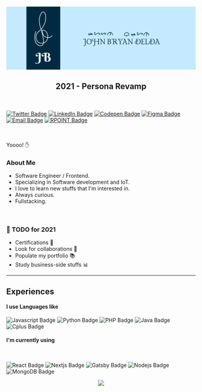 
[![JB Github Banner](https://github.com/jbryan11/jbryan11/blob/master/public/github-header%20v2.0.0.png)](https://github.com/jbryan11)
<h2 align="center">2021 - Persona Revamp</h2>

<br/><br/>
[![Twitter Badge](https://img.shields.io/badge/Twitter-B_R_Y_N99?style=for-the-badge&logo=Twitter&logoColor=white&color=08a0e9)](https://twitter.com/B_R_Y_N99)
[![LinkedIn Badge](https://img.shields.io/badge/LinkedIn-jbryandelda?style=for-the-badge&logo=linkedin&color=0a66c2)](https://www.linkedin.com/in/jbryandelda/)
[![Codepen Badge](https://img.shields.io/badge/CodePen-PeekABo0saku?style=for-the-badge&logo=Codepen&logoColor=white&color=000000)](https://codepen.io/PeekABo0saku)
[![Figma Badge](https://img.shields.io/badge/Figma-@peekabo0saku?style=for-the-badge&logo=figma&color=0c0c0c)](https://www.figma.com/@peekabo0saku)
[![Email Badge](https://img.shields.io/badge/Email-Personal?style=for-the-badge&logo=email&color=CA5010)](mailto:bryan.delda11@outlook.com)
[![RPOINT Badge](https://img.shields.io/badge/RPOINT-Business?style=for-the-badge&logo=email&color=28A44D)](mailto:johnbryandelda@rpointsolution.com)

<br/><br/>
Yoooo! :hand:
<br/>


### About Me

* Software Engineer / Frontend.
* Specializing in Software development and IoT.
* I love to learn new stuffs that I'm interested in. 
* Always curious.
* Fullstacking. 
<br/><br/><br/>

### :memo: TODO for 2021

* Certifications :card_index:
* Look for collaborations :wave:
* Populate my portfolio :books:
* Study business-side stuffs :bar_chart:

___

## Experiences

#### I use Languages like

![Javascript Badge](https://img.shields.io/badge/Javascript-Code?style=for-the-badge&logo=javascript&labelColor=00000&logoColor=000000&color=FFFF00)
![Python Badge](https://img.shields.io/badge/Python-Code?style=for-the-badge&logo=python&logoColor=FFFFFF&color=0D3B66)
![PHP Badge](https://img.shields.io/badge/PHP-Code?style=for-the-badge&logo=php&logoColor=FFFFFF&color=8E6782)
![Java Badge](https://img.shields.io/badge/Java-Code?style=for-the-badge&logo=java&logoColor=FFFFFF&color=BF3100)
![Cplus Badge](https://img.shields.io/badge/C++-Code?style=for-the-badge&logo=c&logoColor=FFFFFF&color=1F2041)


#### I'm currently using

<br/>

![React Badge](https://img.shields.io/badge/React-Code?style=for-the-badge&logo=react&logoColor=FFFFFF&color=08a0e9)
![Nextjs Badge](https://img.shields.io/badge/Next-Code?style=for-the-badge&logo=next.js&logoColor=FFFFFF&color=000000)
![Gatsby Badge](https://img.shields.io/badge/Gatsby-Code?style=for-the-badge&logo=gatsby&logoColor=FFFFFF&color=1F2041)
![Nodejs Badge](https://img.shields.io/badge/Nodejs-Code?style=for-the-badge&logo=Node.js&logoColor=FFFFFF&color=209211)
![MongoDB Badge](https://img.shields.io/badge/MongoDB-Code?style=for-the-badge&logo=mongodb&logoColor=FFFFFF&color=1C800F)


<p align="center">
<img src="https://github-readme-stats.vercel.app/api?username=jbryan11">
</p>





